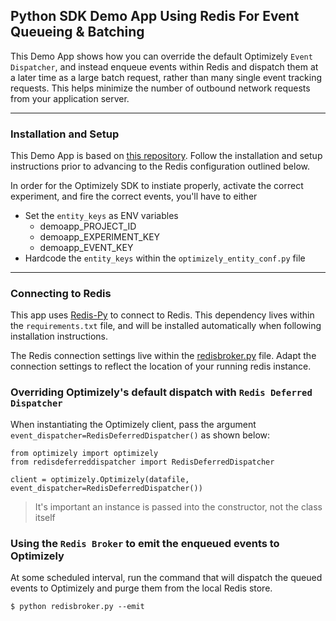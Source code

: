 ## Python SDK Demo App Using Redis For Event Queueing & Batching

This Demo App shows how you can override the default Optimizely `Event Dispatcher`, and instead enqueue events within Redis and dispatch them at a later time as a large batch request, rather than many single event tracking requests. This helps minimize the number of outbound network requests from your application server.

---

### Installation and Setup

This Demo App is based on [this repository](https://github.com/optimizely/python-sdk-demo-app). Follow the installation and setup instructions prior to advancing to the Redis configuration outlined below.

In order for the Optimizely SDK to instiate properly, activate the correct experiment, and fire the correct events, you'll have to either
* Set the `entity_keys` as ENV variables
  * demoapp_PROJECT_ID
  * demoapp_EXPERIMENT_KEY
  * demoapp_EVENT_KEY
* Hardcode the `entity_keys` within the `optimizely_entity_conf.py` file

---

### Connecting to Redis

This app uses [Redis-Py](https://github.com/andymccurdy/redis-py) to connect to Redis. This dependency lives within the `requirements.txt` file, and will be installed automatically when following installation instructions.

The Redis connection settings live within the [redisbroker.py](https://github.com/cooperreid-optimizely/py-fullstack-redis-queue/blob/master/redisbroker.py#L7) file. Adapt the connection settings to reflect the location of your running redis instance.

### Overriding Optimizely's default dispatch with `Redis Deferred Dispatcher`

When instantiating the Optimizely client, pass the argument `event_dispatcher=RedisDeferredDispatcher()` as shown below:
```
from optimizely import optimizely
from redisdeferreddispatcher import RedisDeferredDispatcher

client = optimizely.Optimizely(datafile, event_dispatcher=RedisDeferredDispatcher())
```
> It's important an instance is passed into the constructor, not the class itself


### Using the `Redis Broker` to emit the enqueued events to Optimizely

At some scheduled interval, run the command that will dispatch the queued events to Optimizely and purge them from the local Redis store.
```
$ python redisbroker.py --emit
```
